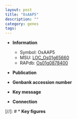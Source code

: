```yaml
---
layout: post
title: "OsAAP5"
description: ""
category: genes
tags: 
---
```


* **Information**  
    + Symbol: OsAAP5  
    + MSU: [LOC_Os01g65660](http://rice.uga.edu/cgi-bin/ORF_infopage.cgi?orf=LOC_Os01g65660)  
    + RAPdb: [Os01g0878400](http://rapdb.dna.affrc.go.jp/viewer/gbrowse_details/irgsp1?name=Os01g0878400)  

* **Publication**  

* **Genbank accession number**  

* **Key message**  

* **Connection**  

[//]: # * **Key figures**  


